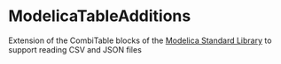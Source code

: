# ModelicaTableAdditions
Extension of the CombiTable blocks of the [Modelica Standard Library](https://github.com/modelica/ModelicaStandardLibrary) to support reading CSV and JSON files
